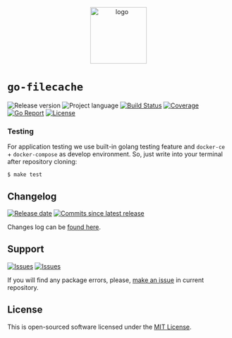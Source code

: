 <p align="center">
  <img src="https://hsto.org/webt/ek/0q/co/ek0qcotut4ioaifdup8nroyko2a.png" alt="logo" width="128" />
</p>

# `go-filecache`

![Release version][badge_release_version]
![Project language][badge_language]
[![Build Status][badge_build]][link_build]
[![Coverage][badge_coverage]][link_coverage]
[![Go Report][badge_goreport]][link_goreport]
[![License][badge_license]][link_license]

### Testing

For application testing we use built-in golang testing feature and `docker-ce` + `docker-compose` as develop environment. So, just write into your terminal after repository cloning:

```shell
$ make test
```

## Changelog

[![Release date][badge_release_date]][link_releases]
[![Commits since latest release][badge_commits_since_release]][link_commits]

Changes log can be [found here][link_changes_log].

## Support

[![Issues][badge_issues]][link_issues]
[![Issues][badge_pulls]][link_pulls]

If you will find any package errors, please, [make an issue][link_create_issue] in current repository.

## License

This is open-sourced software licensed under the [MIT License][link_license].

[badge_build]:https://img.shields.io/github/workflow/status/tarampampam/go-filecache/build?maxAge=30
[badge_coverage]:https://img.shields.io/codecov/c/github/tarampampam/go-filecache/master.svg?maxAge=30
[badge_goreport]:https://goreportcard.com/badge/github.com/tarampampam/go-filecache
[badge_size_latest]:https://images.microbadger.com/badges/image/tarampampam/go-filecache.svg
[badge_release_version]:https://img.shields.io/github/release/tarampampam/go-filecache.svg?maxAge=30
[badge_language]:https://img.shields.io/github/go-mod/go-version/tarampampam/go-filecache?longCache=true
[badge_license]:https://img.shields.io/github/license/tarampampam/go-filecache.svg?longCache=true
[badge_release_date]:https://img.shields.io/github/release-date/tarampampam/go-filecache.svg?maxAge=180
[badge_commits_since_release]:https://img.shields.io/github/commits-since/tarampampam/go-filecache/latest.svg?maxAge=45
[badge_issues]:https://img.shields.io/github/issues/tarampampam/go-filecache.svg?maxAge=45
[badge_pulls]:https://img.shields.io/github/issues-pr/tarampampam/go-filecache.svg?maxAge=45
[link_goreport]:https://goreportcard.com/report/github.com/tarampampam/go-filecache

[link_coverage]:https://codecov.io/gh/tarampampam/go-filecache
[link_build]:https://github.com/tarampampam/go-filecache/actions
[link_license]:https://github.com/tarampampam/go-filecache/blob/master/LICENSE
[link_releases]:https://github.com/tarampampam/go-filecache/releases
[link_commits]:https://github.com/tarampampam/go-filecache/commits
[link_changes_log]:https://github.com/tarampampam/go-filecache/blob/master/CHANGELOG.md
[link_issues]:https://github.com/tarampampam/go-filecache/issues
[link_create_issue]:https://github.com/tarampampam/go-filecache/issues/new/choose
[link_pulls]:https://github.com/tarampampam/go-filecache/pulls
